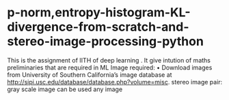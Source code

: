 # p-norm,entropy-histogram-KL-divergence-from-scratch-and-stereo-image-processing-python
This is the assignment of IITH of deep learning . It give intution of maths preliminaries that are required in ML
Image required:
• Download images from University of Southern California’s image database at http://sipi.usc.edu/database/database.php?volume=misc.
stereo image pair:
gray scale image can be used any image

